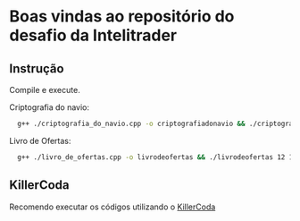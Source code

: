 # Boas vindas ao repositório do desafio da Intelitrader
## Instrução

Compile e execute.

Criptografia do navio:

```bash
  g++ ./criptografia_do_navio.cpp -o criptografiadonavio && ./criptografiadonavio 10010110 11110111 01010110 00000001 00010111 00100110 01010111 00000001 00010111 01110110 01010111 00110110 11110111 11010111 01010111 00000011
```

Livro de Ofertas:

```bash
  g++ ./livro_de_ofertas.cpp -o livrodeofertas && ./livrodeofertas 12 1,0,15.4,50 2,0,15.5,50 2,2,0,0 2,0,15.4,10 3,0,15.9,30 3,1,0,20 4,0,16.50,200 5,0,17.00,100 5,0,16.59,20 6,2,0,0 1,2,0,0 2,1,15.6,0
```

## KillerCoda

Recomendo executar os códigos utilizando o [KillerCoda](https://killercoda.com/playgrounds/scenario/ubuntu)
